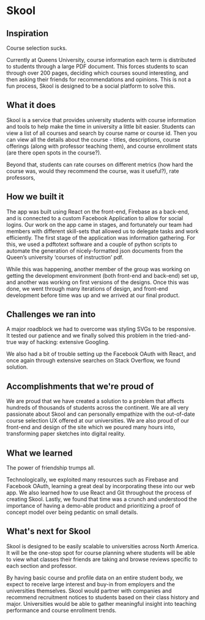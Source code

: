 # Skool

## Inspiration
Course selection sucks.

Currently at Queens University, course information each term is distributed to students through a large PDF document. This forces students to scan through over 200 pages, deciding which courses sound interesting, and then asking their friends for recommendations and opinions. This is not a fun process, Skool is designed to be a social platform to solve this.

## What it does
Skool is a service that provides university students with course information and tools to help make the time in university a little bit easier. Students can view a list of all courses and search by course name or course id. Then you can view all the details about the course - titles, descriptions, course offerings (along with professor teaching them), and course enrollment stats (are there open spots in the course?).

Beyond that, students can rate courses on different metrics (how hard the course was, would they recommend the course, was it useful?), rate professors, 

## How we built it

The app was built using React on the front-end, Firebase as a back-end, and is connected to a custom Facebook Application to allow for social logins.  Our work on the app came in stages, and fortunately our team had members with different skill-sets that allowed us to delegate tasks and work efficiently.  The first stage of the application was information gathering.  For this, we used a pdftotext software and a couple of python scripts to automate the generation of nicely-formatted json documents from the Queen’s university ‘courses of instruction’ pdf.

While this was happening, another member of the group was working on getting the development environment (both front-end and back-end) set up, and another was working on first versions of the designs.  Once this was done, we went through many iterations of design, and front-end development before time was up and we arrived at our final product.

## Challenges we ran into

A major roadblock we had to overcome was styling SVGs to be responsive. It tested our patience and we finally solved this problem in the tried-and-true way of hacking: extensive Googling. 

We also had a bit of trouble setting up the Facebook OAuth with React, and once again through extensive searches on Stack Overflow, we found solution.


## Accomplishments that we're proud of

We are proud that we have created a solution to a problem that affects hundreds of thousands of students across the continent. We are all very passionate about Skool and can personally empathize with the out-of-date course selection UX offered at our universities. We are also proud of our front-end and design of the site which we poured many hours into, transforming paper sketches into digital reality.

## What we learned

The power of friendship trumps all. 

Technologically, we exploited many resources such as Firebase and Facebook OAuth, learning a great deal by incorporating these into our web app. We also learned how to use React and Git throughout the process of creating Skool. Lastly, we found that time was a crunch and understood the importance of having a demo-able product and prioritizing a proof of concept model over being pedantic on small details. 

## What's next for Skool

Skool is designed to be easily scalable to universities across North America. It will be the one-stop spot for course planning where students will be able to view what classes their friends are taking and browse reviews specific to each section and professor. 

By having basic course and profile data on an entire student body, we expect to receive large interest and buy-in from employers and the universities themselves. Skool would partner with companies and recommend recruitment notices to students based on their class history and major. Universities would be able to gather meaningful insight into teaching performance and course enrollment trends. 
